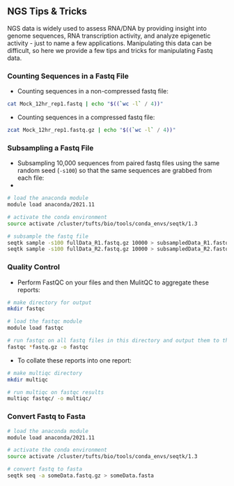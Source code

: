 ## NGS Tips & Tricks

NGS data is widely used to assess RNA/DNA by providing insight into genome sequences, RNA transcription activity, and analyze epigenetic activity -  just to name a few applications. Manipulating this data can be difficult, so here we provide a few tips and tricks for manipulating Fastq data. 

### Counting Sequences in a Fastq File

- Counting sequences in a non-compressed fastq file:

```bash
cat Mock_12hr_rep1.fastq | echo "$((`wc -l` / 4))"
```

- Counting sequences in a compressed fastq file:

```bash
zcat Mock_12hr_rep1.fastq.gz | echo "$((`wc -l` / 4))"
```


### Subsampling a Fastq File

- Subsampling 10,000 sequences from paired fastq files using the same random seed (`-s100`) so that the same sequences are grabbed from each file:
- 
```bash
# load the anaconda module
module load anaconda/2021.11

# activate the conda environment
source activate /cluster/tufts/bio/tools/conda_envs/seqtk/1.3

# subsample the fastq file
seqtk sample -s100 fullData_R1.fastq.gz 10000 > subsampledData_R1.fastq.gz
seqtk sample -s100 fullData_R2.fastq.gz 10000 > subsampledData_R2.fastq.gz
```

### Quality Control

- Perform FastQC on your files and then MulitQC to aggregate these reports:
    
```bash
# make directory for output
mkdir fastqc

# load the fastqc module
module load fastqc

# run fastqc on all fastq files in this directory and output them to the fastqc directory
fastqc *fastq.gz -o fastqc
```

- To collate these reports into one report:
    
```bash
# make multiqc directory
mkdir multiqc

# run multiqc on fastqc results
multiqc fastqc/ -o multiqc/
```

### Convert Fastq to Fasta

```bash
# load the anaconda module
module load anaconda/2021.11

# activate the conda environment
source activate /cluster/tufts/bio/tools/conda_envs/seqtk/1.3

# convert fastq to fasta
seqtk seq -a someData.fastq.gz > someData.fasta
```
